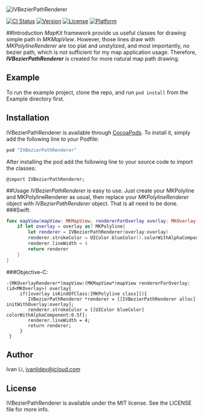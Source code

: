 ![IVBezierPathRenderer](http://cl.ly/gTfv/IVBezierPathRendererBanner.png)

[![CI Status](http://img.shields.io/travis/Ivan/IVBezierPathRenderer.svg?style=flat)](https://travis-ci.org/Ivan/IVBezierPathRenderer)
[![Version](https://img.shields.io/cocoapods/v/IVBezierPathRenderer.svg?style=flat)](http://cocoapods.org/pods/IVBezierPathRenderer)
[![License](https://img.shields.io/cocoapods/l/IVBezierPathRenderer.svg?style=flat)](http://cocoapods.org/pods/IVBezierPathRenderer)
[![Platform](https://img.shields.io/cocoapods/p/IVBezierPathRenderer.svg?style=flat)](http://cocoapods.org/pods/IVBezierPathRenderer)

##Introduction
  *MapKit* framework provide us useful classes for drawing simple path in *MKMapView*. 
  However, those lines draw with *MKPolylineRenderer* are too plat and unstylized, and most importantly, no bezier path, which is not sufficient for my map application usage. 
  Therefore, ***IVBezierPathRenderer*** is created for more natural map path drawing.

## Example

To run the example project, clone the repo, and run `pod install` from the Example directory first.

## Installation

IVBezierPathRenderer is available through [CocoaPods](http://cocoapods.org). To install
it, simply add the following line to your Podfile:

```ruby
pod "IVBezierPathRenderer"
```

After installing the pod add the following line to your source code to import the classes:

```objc
@import IVBezierPathRenderer;
```

##Usage
_IVBezierPathRenderer_ is easy to use. Just create your MKPolyline and MKPolylineRenderer as usual, then replace your _MKPolylineRenderer_ object with _IVBezierPathRenderer_ object. That is all need to be done.
###Swift:
```swift
func mapView(mapView: MKMapView, rendererForOverlay overlay: MKOverlay) -> MKOverlayRenderer {
	if let overlay = overlay as? MKPolyline{
		let renderer = IVBezierPathRenderer(overlay:overlay)
		renderer.strokeColor = UIColor.blueColor().colorWithAlphaComponent(0.5)
		renderer.lineWidth = 4
		return renderer
	}
}
```
###Objective-C:
```objc
-(MKOverlayRenderer*)mapView:(MKMapView*)mapView rendererForOverlay:(id<MKOverlay>) overlay{
	 if([overlay isKindOfClass:[MKPolyline class]]){
	 	IVBezierPathRenderer *renderer = [[IVBezierPathRenderer alloc] initWithOverlay:overlay];
	 	renderer.strokeColor = [[UIColor blueColor] colorWithAlphaComponent:0.5f];
	 	renderer.lineWidth = 4;
	 	return renderer;
	 }
 }
```
## Author

Ivan Li, ivanlidev@icloud.com

## License

IVBezierPathRenderer is available under the MIT license. See the LICENSE file for more info.

